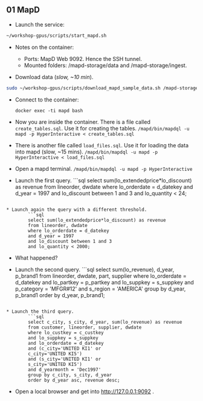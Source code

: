 ## 01 MapD
* Launch the service:
```bash
~/workshop-gpus/scripts/start_mapd.sh
```

* Notes on the container:
  * Ports: MapD Web 9092. Hence the SSH tunnel.
  * Mounted folders: /mapd-storage/data and /mapd-storage/ingest.

* Download data (_slow, ~10 min_).
```bash
sudo ~/workshop-gpus/scripts/download_mapd_sample_data.sh /mapd-storage/data
```
* Connect to the container:

	`docker exec -ti mapd bash`

* Now you are inside the container. There is a file called `create_tables.sql`. Use it for creating the tables.
	`/mapd/bin/mapdql -u mapd -p HyperInteractive < create_tables.sql`

* There is another file called `load_files.sql`. Use it for loading the data into mapd (slow, ~15 mins).
	`/mapd/bin/mapdql -u mapd -p HyperInteractive < load_files.sql`


* Open a mapd terminal. 
	`/mapd/bin/mapdql -u mapd -p HyperInteractive`

* Launch the first query.
        ```sql
        select sum(lo_extendedprice*lo_discount) as revenue
        from lineorder, dwdate
        where lo_orderdate = d_datekey
        and d_year = 1997 
        and lo_discount between 1 and 3 
        and lo_quantity < 24;
```

* Launch again the query with a different threshold.
        ```sql
        select sum(lo_extendedprice*lo_discount) as revenue
        from lineorder, dwdate
        where lo_orderdate = d_datekey
        and d_year = 1997 
        and lo_discount between 1 and 3 
        and lo_quantity < 2000;
```

* What happened?

* Launch the second query.
        ```sql
        select sum(lo_revenue), d_year, p_brand1
        from lineorder, dwdate, part, supplier
        where lo_orderdate = d_datekey
        and lo_partkey = p_partkey
        and lo_suppkey = s_suppkey
        and p_category = 'MFGR#12'
        and s_region = 'AMERICA'
        group by d_year, p_brand1
        order by d_year, p_brand1;
```

* Launch the third query.
        ```sql
        select c_city, s_city, d_year, sum(lo_revenue) as revenue 
        from customer, lineorder, supplier, dwdate
        where lo_custkey = c_custkey
        and lo_suppkey = s_suppkey
        and lo_orderdate = d_datekey
        and (c_city='UNITED KI1' or
        c_city='UNITED KI5')
        and (s_city='UNITED KI1' or
        s_city='UNITED KI5')
        and d_yearmonth = 'Dec1997'
        group by c_city, s_city, d_year
        order by d_year asc, revenue desc;
```


* Open a local browser and get into http://127.0.0.1:9092 .
